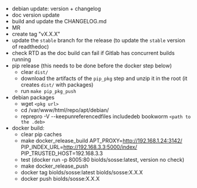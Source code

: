 - debian update: version + changelog
- doc version update
- build and update the CHANGELOG.md
- MR
- create tag "vX.X.X"
- update the `stable` branch for the release (to update the `stable` version of readthedoc)
- check RTD as the doc build can fail if Gitlab has concurrent builds running
- pip release (this needs to be done before the docker step below)
  - clear `dist/`
  - download the artifacts of the `pip_pkg` step and unzip it in the root (it creates `dist/` with packages)
  - run `make pip_pkg_push`
- debian packages
  - wget `<pkg url>`
  - cd /var/www/html/repo/apt/debian/
  - reprepro -V --keepunreferencedfiles includedeb bookworm `<path to the .deb>`
- docker build:
  - clear pip caches
  - make docker_release_build APT_PROXY=http://192.168.1.24:3142/ PIP_INDEX_URL=http://192.168.3.3:5000/index/ PIP_TRUSTED_HOST=192.168.3.3
  - test (docker run -p 8005:80 biolds/sosse:latest, version no check)
  - make docker_release_push
  - docker tag biolds/sosse:latest biolds/sosse:X.X.X
  - docker push biolds/sosse:X.X.X
